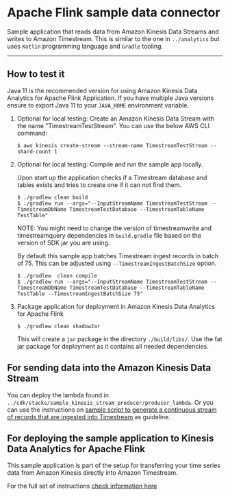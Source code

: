<!-- Copyright Amazon.com, Inc. or its affiliates. All Rights Reserved. SPDX-License-Identifier: MIT-0 -->

# Apache Flink sample data connector

Sample application that reads data from Amazon Kinesis Data Streams and writes to Amazon Timestream. This is similar to
the one in `../analytics` but uses `Kotlin` programming language and `Gradle` tooling.

----

## How to test it

Java 11 is the recommended version for using Amazon Kinesis Data Analytics for Apache Flink Application. If you have
multiple Java versions ensure to export Java 11 to your `JAVA_HOME` environment variable.

1. Optional for local testing: Create an Amazon Kinesis Data Stream with the name "TimestreamTestStream". You can use
   the below AWS CLI command:
   ```shell
   $ aws kinesis create-stream --stream-name TimestreamTestStream --shard-count 1
   ```

1. Optional for local testing: Compile and run the sample app locally.

   Upon start up the application checks if a Timestream database and tables exists and tries to create one if it can not
   find them.
   ```shell
   $ ./gradlew clean build
   $ ./gradlew run --args="--InputStreamName TimestreamTestStream --TimestreamDbName TimestreamTestDatabase --TimestreamTableName TestTable"
   ``` 
   NOTE: You might need to change the version of timestreamwrite and timestreamquery dependencies in `build.gradle` file
   based on the version of SDK jar you are using.

   By default this sample app batches Timestream ingest records in batch of 75. This can be adjusted
   using `--TimestreamIngestBatchSize` option.
   ```shell
   $ ./gradlew  clean compile
   $ ./gradlew run --args="--InputStreamName TimestreamTestStream --TimestreamDbName TimestreamTestDatabase --TimestreamTableName TestTable --TimestreamIngestBatchSize 75"
   ```    
1. Package application for deployment in Amazon Kinesis Data Analytics for Apache Flink

   ```shell
   $ ./gradlew clean shadowJar
   ```
   This will create a `jar` package in the directory `./build/libs/`. Use the fat jar package for deployment as it
   contains all needed dependencies.

## For sending data into the Amazon Kinesis Data Stream

You can deploy the lambda found in `../cdk/stacks/sample_kinesis_stream_producer/producer_lambda`. Or you can use the
instructions on
[sample script to generate a continuous stream of records that are ingested into Timestream](https://github.com/awslabs/amazon-timestream-tools/tree/master/tools/kinesis_ingestor)
as guideline.

## For deploying the sample application to Kinesis Data Analytics for Apache Flink

This sample application is part of the setup for transferring your time series data from Amazon Kinesis directly into
Amazon Timestream.

For the full set of instructions
[check information here](https://docs.aws.amazon.com/timestream/latest/developerguide/ApacheFlink.html)